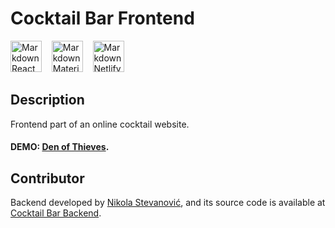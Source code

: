 # Cocktail Bar Frontend

<img src="https://upload.wikimedia.org/wikipedia/commons/thumb/a/a7/React-icon.svg/1280px-React-icon.svg.png"
alt="Markdown React icon"
height="50px"
/>&nbsp;&nbsp;&nbsp;
<img src="https://material-ui.com/static/logo.png"
alt="Markdown Material UI icon"
height="50px"
/>&nbsp;&nbsp;&nbsp;
<img src="https://iconape.com/wp-content/files/dw/349197/svg/netlify-seeklogo.com.svg"
alt="Markdown Netlify icon"
height="50px"
/>&nbsp;&nbsp;&nbsp;

## Description

Frontend part of an online cocktail website.

#### DEMO: [Den of Thieves]().

## Contributor

Backend developed by [Nikola Stevanović](https://github.com/Jonny137),
and its source code is available at [Cocktail Bar Backend](https://github.com/Jonny137/cocktail_bar_backend).
